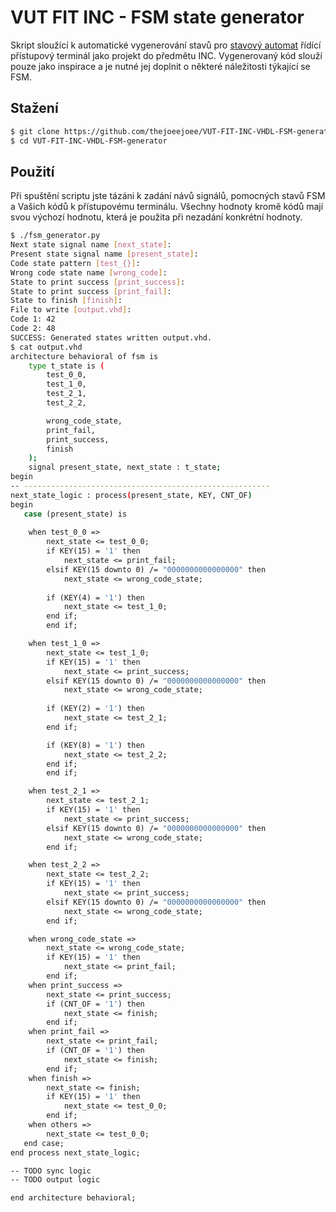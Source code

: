 # VUT FIT INC - FSM state generator

Skript sloužící k automatické vygenerování stavů pro [stavový automat](https://cs.wikipedia.org/wiki/Kone%C4%8Dn%C3%BD_automat) řídící přístupový terminál jako projekt do předmětu INC. Vygenerovaný kód slouží pouze jako inspirace a je nutné jej doplnit o některé náležitosti týkající se FSM.

## Stažení
```bash
$ git clone https://github.com/thejoeejoee/VUT-FIT-INC-VHDL-FSM-generator.git
$ cd VUT-FIT-INC-VHDL-FSM-generator
```
## Použití
Při spuštění scriptu jste tázáni k zadání návů signálů, pomocných stavů FSM a Vašich kódů k přístupovému terminálu. Všechny hodnoty kromě kódů mají svou výchozí hodnotu, která je použita při nezadání konkrétní hodnoty.
```bash
$ ./fsm_generator.py 
Next state signal name [next_state]: 
Present state signal name [present_state]: 
Code state pattern [test_{}]: 
Wrong code state name [wrong_code]: 
State to print success [print_success]: 
State to print success [print_fail]: 
State to finish [finish]: 
File to write [output.vhd]: 
Code 1: 42
Code 2: 48
SUCCESS: Generated states written output.vhd.
$ cat output.vhd
architecture behavioral of fsm is
    type t_state is (
        test_0_0, 
        test_1_0, 
        test_2_1, 
        test_2_2,

        wrong_code_state,
        print_fail,
        print_success,
        finish
    );
    signal present_state, next_state : t_state;
begin
-- -------------------------------------------------------
next_state_logic : process(present_state, KEY, CNT_OF)
begin
   case (present_state) is
   
    when test_0_0 =>
        next_state <= test_0_0;
        if KEY(15) = '1' then
            next_state <= print_fail;
        elsif KEY(15 downto 0) /= "0000000000000000" then
            next_state <= wrong_code_state;
        
        if (KEY(4) = '1') then
            next_state <= test_1_0;
        end if;
        end if;

    when test_1_0 =>
        next_state <= test_1_0;
        if KEY(15) = '1' then
            next_state <= print_success;
        elsif KEY(15 downto 0) /= "0000000000000000" then
            next_state <= wrong_code_state;
        
        if (KEY(2) = '1') then
            next_state <= test_2_1;
        end if;

        if (KEY(8) = '1') then
            next_state <= test_2_2;
        end if;
        end if;

    when test_2_1 =>
        next_state <= test_2_1;
        if KEY(15) = '1' then
            next_state <= print_success;
        elsif KEY(15 downto 0) /= "0000000000000000" then
            next_state <= wrong_code_state;
        end if;

    when test_2_2 =>
        next_state <= test_2_2;
        if KEY(15) = '1' then
            next_state <= print_success;
        elsif KEY(15 downto 0) /= "0000000000000000" then
            next_state <= wrong_code_state;
        end if;

    when wrong_code_state =>
        next_state <= wrong_code_state;
        if KEY(15) = '1' then
            next_state <= print_fail;
        end if;
    when print_success =>
        next_state <= print_success;
        if (CNT_OF = '1') then
            next_state <= finish;
        end if;
    when print_fail =>
        next_state <= print_fail;
        if (CNT_OF = '1') then
            next_state <= finish;
        end if;
    when finish =>
        next_state <= finish;
        if KEY(15) = '1' then
            next_state <= test_0_0;
        end if;
    when others =>
        next_state <= test_0_0;
   end case;
end process next_state_logic;

-- TODO sync logic
-- TODO output logic

end architecture behavioral;

```